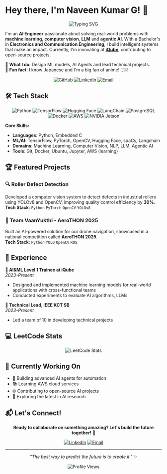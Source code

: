# Hey there, I'm Naveen Kumar G! 👋

<div align="center">
  
![Typing SVG](https://readme-typing-svg.herokuapp.com?font=Fira+Code&pause=1000&color=00D9FF&center=true&vCenter=true&width=435&lines=AI+%7C+ML+Enthusiast;LLM+%26+Agentic+AI+Developer;Open+Source+Contributor)

</div>

I'm an **AI Engineer** passionate about solving real-world problems with **machine learning**, **computer vision**, **LLM** and **agentic AI**. With a Bachelor's in **Electronics and Communication Engineering**, I build intelligent systems that make an impact. Currently, I'm innovating at **[iQube](https://iqubekct.ac.in/)**, contributing to open-source projects.

🌱 **What I do**: Design ML models, AI Agents and lead technical projects.  
🚀 **Fun fact**: I know Japanese and I'm a big fan of anime! 🇯🇵

<div align="center">
  
[![GitHub](https://img.shields.io/badge/-GitHub-181717?style=flat&logo=GitHub&logoColor=white)](https://github.com/naveeeen-ai)
[![LinkedIn](https://img.shields.io/badge/-LinkedIn-0077B5?style=flat&logo=Linkedin&logoColor=white)](https://www.linkedin.com/in/naveen-kumar-g-24b3832b8/)
[![Email](https://img.shields.io/badge/-Email-D14836?style=flat&logo=Gmail&logoColor=white)](mailto:naveeeen.ai@gmail.com)

</div>

## 🛠️ Tech Stack

<div align="center">

![Python](https://img.shields.io/badge/-Python-3776AB?style=flat&logo=Python&logoColor=white)
![TensorFlow](https://img.shields.io/badge/-TensorFlow-FF6F00?style=flat&logo=TensorFlow&logoColor=white)
![Hugging Face](https://img.shields.io/badge/-Hugging%20Face-FFD21E?style=flat&logo=HuggingFace&logoColor=black)
![LangChain](https://img.shields.io/badge/-LangChain-1C3C3C?style=flat&logo=LangChain&logoColor=white)
![PostgreSQL](https://img.shields.io/badge/-PostgreSQL-4169E1?style=flat&logo=PostgreSQL&logoColor=white)
![Docker](https://img.shields.io/badge/-Docker-2496ED?style=flat&logo=Docker&logoColor=white)
![AWS](https://img.shields.io/badge/-AWS-232F3E?style=flat&logo=Amazon-AWS&logoColor=white)
![NVIDIA Jetson](https://img.shields.io/badge/-NVIDIA%20Jetson-76B900?style=flat&logo=NVIDIA&logoColor=white)


</div>

**Core Skills:**
- **Languages**: Python, Embedded C
- **ML/AI**: TensorFlow, PyTorch, OpenCV, Hugging Face, spaCy, Langchain
- **Domains**: Machine Learning, Computer Vision, NLP, LLM, Agentic AI
- **Tools**: Git, Docker, Ubuntu, Jupyter, AWS (learning)

## 🏆 Featured Projects

### 🔍 **Roller Defect Detection**
Developed a computer vision system to detect defects in industrial rollers using YOLOv8 and OpenCV, improving quality control efficiency by **30%**.  
**Tech Stack**: `Python` `PyTorch` `OpenCV` `YOLOv8`

### 🚁 **Team VaanYukthi - AeroTHON 2025**
Built an AI-powered solution for our drone navigation, showcased in a national competition called **AeroTHON 2025**.  
**Tech Stack**: `Python` `YOLO` `OpenCV` `ROS`

## 💼 Experience

**🏢 AI&ML Level 1 Trainee at iQube**  
*2023–Present*  
- Designed and implemented machine learning models for real-world applications with cross-functional teams
- Conducted experiments to evaluate AI algorithms, LLMs

**👥 Technical Lead, IEEE KCT SB**  
*2023–Present*  
- Led a team of 10 in developing technical projects

## 💻 LeetCode Stats

<div align="center">
  
![LeetCode Stats](https://leetcard.jacoblin.cool/naveeeen_ai?theme=dark&font=Noto%20Sans%20TC)

</div>

## 🎯 Currently Working On
- 🤖 Building advanced AI agents for automation
- 📚 Learning AWS cloud services
- 🌐 Contributing to open-source AI projects
- 📖 Exploring the latest in AI research

## 📬 Let's Connect!

<div align="center">

**Ready to collaborate on something amazing? Let's build the future together!** 🚀

[![LinkedIn](https://img.shields.io/badge/-Connect_on_LinkedIn-0077B5?style=for-the-badge&logo=Linkedin&logoColor=white)](https://www.linkedin.com/in/naveen-kumar-g-24b3832b8/)
[![Email](https://img.shields.io/badge/-Drop_an_Email-D14836?style=for-the-badge&logo=Gmail&logoColor=white)](mailto:naveeeen.ai@gmail.com)

</div>

---

<div align="center">
  
*"The best way to predict the future is to create it."* ✨

![Profile Views](https://komarev.com/ghpvc/?username=naveeeen-ai&color=brightgreen&style=flat-square)

</div>
